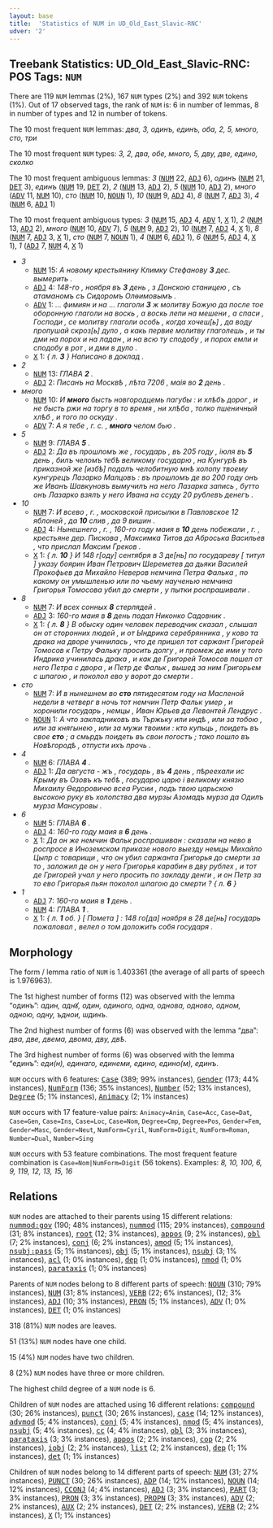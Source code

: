 ```yaml
---
layout: base
title:  'Statistics of NUM in UD_Old_East_Slavic-RNC'
udver: '2'
---
```


## Treebank Statistics: UD_Old_East_Slavic-RNC: POS Tags: `NUM`

There are 119 `NUM` lemmas (2%), 167 `NUM` types (2%) and 392 `NUM` tokens (1%).
Out of 17 observed tags, the rank of `NUM` is: 6 in number of lemmas, 8 in number of types and 12 in number of tokens.

The 10 most frequent `NUM` lemmas: <em>два, 3, одинъ, единъ, оба, 2, 5, много, сто, три</em>

The 10 most frequent `NUM` types:  <em>3, 2, два, обе, много, 5, дву, две, едино, сколко</em>

The 10 most frequent ambiguous lemmas: <em>3</em> (<tt><a href="orv_rnc-pos-NUM.html">NUM</a></tt> 22, <tt><a href="orv_rnc-pos-ADJ.html">ADJ</a></tt> 6), <em>одинъ</em> (<tt><a href="orv_rnc-pos-NUM.html">NUM</a></tt> 21, <tt><a href="orv_rnc-pos-DET.html">DET</a></tt> 3), <em>единъ</em> (<tt><a href="orv_rnc-pos-NUM.html">NUM</a></tt> 19, <tt><a href="orv_rnc-pos-DET.html">DET</a></tt> 2), <em>2</em> (<tt><a href="orv_rnc-pos-NUM.html">NUM</a></tt> 13, <tt><a href="orv_rnc-pos-ADJ.html">ADJ</a></tt> 2), <em>5</em> (<tt><a href="orv_rnc-pos-NUM.html">NUM</a></tt> 10, <tt><a href="orv_rnc-pos-ADJ.html">ADJ</a></tt> 2), <em>много</em> (<tt><a href="orv_rnc-pos-ADV.html">ADV</a></tt> 11, <tt><a href="orv_rnc-pos-NUM.html">NUM</a></tt> 10), <em>сто</em> (<tt><a href="orv_rnc-pos-NUM.html">NUM</a></tt> 10, <tt><a href="orv_rnc-pos-NOUN.html">NOUN</a></tt> 1), <em>10</em> (<tt><a href="orv_rnc-pos-NUM.html">NUM</a></tt> 9, <tt><a href="orv_rnc-pos-ADJ.html">ADJ</a></tt> 4), <em>8</em> (<tt><a href="orv_rnc-pos-NUM.html">NUM</a></tt> 7, <tt><a href="orv_rnc-pos-ADJ.html">ADJ</a></tt> 3), <em>4</em> (<tt><a href="orv_rnc-pos-NUM.html">NUM</a></tt> 6, <tt><a href="orv_rnc-pos-ADJ.html">ADJ</a></tt> 1)

The 10 most frequent ambiguous types:  <em>3</em> (<tt><a href="orv_rnc-pos-NUM.html">NUM</a></tt> 15, <tt><a href="orv_rnc-pos-ADJ.html">ADJ</a></tt> 4, <tt><a href="orv_rnc-pos-ADV.html">ADV</a></tt> 1, <tt><a href="orv_rnc-pos-X.html">X</a></tt> 1), <em>2</em> (<tt><a href="orv_rnc-pos-NUM.html">NUM</a></tt> 13, <tt><a href="orv_rnc-pos-ADJ.html">ADJ</a></tt> 2), <em>много</em> (<tt><a href="orv_rnc-pos-NUM.html">NUM</a></tt> 10, <tt><a href="orv_rnc-pos-ADV.html">ADV</a></tt> 7), <em>5</em> (<tt><a href="orv_rnc-pos-NUM.html">NUM</a></tt> 9, <tt><a href="orv_rnc-pos-ADJ.html">ADJ</a></tt> 2), <em>10</em> (<tt><a href="orv_rnc-pos-NUM.html">NUM</a></tt> 7, <tt><a href="orv_rnc-pos-ADJ.html">ADJ</a></tt> 4, <tt><a href="orv_rnc-pos-X.html">X</a></tt> 1), <em>8</em> (<tt><a href="orv_rnc-pos-NUM.html">NUM</a></tt> 7, <tt><a href="orv_rnc-pos-ADJ.html">ADJ</a></tt> 3, <tt><a href="orv_rnc-pos-X.html">X</a></tt> 1), <em>сто</em> (<tt><a href="orv_rnc-pos-NUM.html">NUM</a></tt> 7, <tt><a href="orv_rnc-pos-NOUN.html">NOUN</a></tt> 1), <em>4</em> (<tt><a href="orv_rnc-pos-NUM.html">NUM</a></tt> 6, <tt><a href="orv_rnc-pos-ADJ.html">ADJ</a></tt> 1), <em>6</em> (<tt><a href="orv_rnc-pos-NUM.html">NUM</a></tt> 5, <tt><a href="orv_rnc-pos-ADJ.html">ADJ</a></tt> 4, <tt><a href="orv_rnc-pos-X.html">X</a></tt> 1), <em>1</em> (<tt><a href="orv_rnc-pos-ADJ.html">ADJ</a></tt> 7, <tt><a href="orv_rnc-pos-NUM.html">NUM</a></tt> 4, <tt><a href="orv_rnc-pos-X.html">X</a></tt> 1)


* <em>3</em>
  * <tt><a href="orv_rnc-pos-NUM.html">NUM</a></tt> 15: <em>А новому крестьянину Климку Стефанову <b>3</b> дес. вымерить .</em>
  * <tt><a href="orv_rnc-pos-ADJ.html">ADJ</a></tt> 4: <em>148-го , ноября въ <b>3</b> день , з Донскою станицею , съ атаманомъ съ Сидоромъ Олѳимовымъ .</em>
  * <tt><a href="orv_rnc-pos-ADV.html">ADV</a></tt> 1: <em>... фимиян и на ... глаголи <b>3</b> ж молитву Божую да после тое оборонную глаголи на воскь , а воскь лепи на мешени , а спаси , Господи , се молитву глаголи особь , когда хочеш[ь] , да воду пропушай скроз[ь] дуло , а какь первие молитву глаголешь , и ты дми на порох и на ладан , и на всю ту сподобу , и порох емли и сподобу в рот , и дми в дуло .</em>
  * <tt><a href="orv_rnc-pos-X.html">X</a></tt> 1: <em>{ л. <b>3</b> } Написано в доклад .</em>
* <em>2</em>
  * <tt><a href="orv_rnc-pos-NUM.html">NUM</a></tt> 13: <em>ГЛАВА <b>2</b> .</em>
  * <tt><a href="orv_rnc-pos-ADJ.html">ADJ</a></tt> 2: <em>Писанъ на Москвѣ , лѣта 7206 , маія во <b>2</b> день .</em>
* <em>много</em>
  * <tt><a href="orv_rnc-pos-NUM.html">NUM</a></tt> 10: <em>И <b>много</b> бысть новгородцемь пагубы : и хлѣбъ дорог , и не бысть ржи на торгу в то время , ни хлѣба , толко пшеничный хлѣб , и того по оскуду .</em>
  * <tt><a href="orv_rnc-pos-ADV.html">ADV</a></tt> 7: <em>А я тебе , г. с. , <b>много</b> челом бью .</em>
* <em>5</em>
  * <tt><a href="orv_rnc-pos-NUM.html">NUM</a></tt> 9: <em>ГЛАВА <b>5</b> .</em>
  * <tt><a href="orv_rnc-pos-ADJ.html">ADJ</a></tt> 2: <em>Да въ прошломъ же , государь , въ 205 году , іюля въ <b>5</b> день , билъ челомъ тебѣ великому государю , на Кунгурѣ въ приказной же [избѣ] подалъ челобитную мнѣ холопу твоему кунгурецъ Лазарко Малцовъ : въ прошломъ де во 200 году онъ же Иванъ Шавкуновъ вымучилъ на него Лазарка запись , бутто онъ Лазарко взялъ у него Ивана на ссуду 20 рублевъ денегъ .</em>
* <em>10</em>
  * <tt><a href="orv_rnc-pos-NUM.html">NUM</a></tt> 7: <em>И всево , г. , московской присылки в Павловское 12 яблоней , да <b>10</b> слив , да 9 вишин .</em>
  * <tt><a href="orv_rnc-pos-ADJ.html">ADJ</a></tt> 4: <em>Нынешнего , г. , 160-го году маия в <b>10</b> день побежали , г. , крестьяне дер. Пискова , Максимка Титов да Аброська Васильев , что прислал Максим Греков .</em>
  * <tt><a href="orv_rnc-pos-X.html">X</a></tt> 1: <em>{ л. <b>10</b> } И 148 г[оду] сентября в 3 де[нь] по государеву [ титул ] указу боярин Иван Петрович Шереметев да дьяки Василей Прокофьев да Михайло Неверов немчина Петра Фалька , по какому он умышленью или по чьему наученью немчина Григорья Томосова убил до смерти , у пытки роспрашивали .</em>
* <em>8</em>
  * <tt><a href="orv_rnc-pos-NUM.html">NUM</a></tt> 7: <em>И всех сонных <b>8</b> стерлядей .</em>
  * <tt><a href="orv_rnc-pos-ADJ.html">ADJ</a></tt> 3: <em>160-го маия в <b>8</b> день подал Никонко Садовник .</em>
  * <tt><a href="orv_rnc-pos-X.html">X</a></tt> 1: <em>{ л. <b>8</b> } В обыску один человек переводчик сказал , слышал он от сторонних людей , и от Ындрика серебрянника , у ково та драка на дворе учинилась , что де пришел тот саржант Григорей Томосов к Петру Фальку просить долгу , и промеж де ими у того Индрика учинилась драка , и как де Григорей Томосов пошел от него Петра с двора , и Петр де Фальк , вышед за ним Григорьем с шпагою , и поколол ево у ворот до смерти .</em>
* <em>сто</em>
  * <tt><a href="orv_rnc-pos-NUM.html">NUM</a></tt> 7: <em>И в нынешнем во <b>сто</b> пятидесятом году на Масленой недели в четверг в ночь тот немчин Петр Фальк умер , и хоронили государь , немцы , Иван Юрьев да Левонтей Лендрус .</em>
  * <tt><a href="orv_rnc-pos-NOUN.html">NOUN</a></tt> 1: <em>А что закладниковъ въ Тържьку или индѣ , или за тобою , или за княгынею , или за мужи твоими : кто купьць , поидеть въ свое <b>сто</b> ; а смьрдъ поидеть въ свои погостъ ; тако пошло въ Новѣгородѣ , отпусти ихъ прочь .</em>
* <em>4</em>
  * <tt><a href="orv_rnc-pos-NUM.html">NUM</a></tt> 6: <em>ГЛАВА <b>4</b> .</em>
  * <tt><a href="orv_rnc-pos-ADJ.html">ADJ</a></tt> 1: <em>Да августа - жъ , государь , въ <b>4</b> день , пѣреехали ис Крыму въ Озовъ къ тебѣ , государю царю і великому князю Михаилу Ѳедоровичю всеа Русии , подъ твою царьскою высокою руку въ холопства два мурзы Азомадъ мурза да Одилъ мурза Мансуровы .</em>
* <em>6</em>
  * <tt><a href="orv_rnc-pos-NUM.html">NUM</a></tt> 5: <em>ГЛАВА <b>6</b> .</em>
  * <tt><a href="orv_rnc-pos-ADJ.html">ADJ</a></tt> 4: <em>160-го году маия в <b>6</b> день .</em>
  * <tt><a href="orv_rnc-pos-X.html">X</a></tt> 1: <em>Да он же немчин Фальк роспрашиван : сказали на нево в роспросе в Иноземском приказе нового выезду немцы Михайло Цыпр с товарищи , что он убил саржанта Григорья до смерти за то , заложил де он у него Григорья карабин в дву рублех , и тот де Григорей учал у него просить по закладу денги , и он Петр за то ево Григорья пьян поколол шпагою до смерти ? { л. <b>6</b> }</em>
* <em>1</em>
  * <tt><a href="orv_rnc-pos-ADJ.html">ADJ</a></tt> 7: <em>160-го маия в <b>1</b> день .</em>
  * <tt><a href="orv_rnc-pos-NUM.html">NUM</a></tt> 4: <em>ГЛАВА <b>1</b> .</em>
  * <tt><a href="orv_rnc-pos-X.html">X</a></tt> 1: <em>{ л. <b>1</b> об. } [ Помета ] : 148 го[да] ноября в 28 де[нь] государь пожаловал , велел о том доложить собя государя .</em>

## Morphology

The form / lemma ratio of `NUM` is 1.403361 (the average of all parts of speech is 1.976963).

The 1st highest number of forms (12) was observed with the lemma “одинъ”: <em>адин, аднꙋ, один, одиного, одна, однова, одново, одном, одною, одну, ъднои, ѡдинъ</em>.

The 2nd highest number of forms (6) was observed with the lemma “два”: <em>два, две, двема, двома, дву, двѣ</em>.

The 3rd highest number of forms (6) was observed with the lemma “единъ”: <em>еди(н), единаго, единеми, едино, едино(м), единъ</em>.

`NUM` occurs with 6 features: <tt><a href="orv_rnc-feat-Case.html">Case</a></tt> (389; 99% instances), <tt><a href="orv_rnc-feat-Gender.html">Gender</a></tt> (173; 44% instances), <tt><a href="orv_rnc-feat-NumForm.html">NumForm</a></tt> (136; 35% instances), <tt><a href="orv_rnc-feat-Number.html">Number</a></tt> (52; 13% instances), <tt><a href="orv_rnc-feat-Degree.html">Degree</a></tt> (5; 1% instances), <tt><a href="orv_rnc-feat-Animacy.html">Animacy</a></tt> (2; 1% instances)

`NUM` occurs with 17 feature-value pairs: `Animacy=Anim`, `Case=Acc`, `Case=Dat`, `Case=Gen`, `Case=Ins`, `Case=Loc`, `Case=Nom`, `Degree=Cmp`, `Degree=Pos`, `Gender=Fem`, `Gender=Masc`, `Gender=Neut`, `NumForm=Cyril`, `NumForm=Digit`, `NumForm=Roman`, `Number=Dual`, `Number=Sing`

`NUM` occurs with 53 feature combinations.
The most frequent feature combination is `Case=Nom|NumForm=Digit` (56 tokens).
Examples: <em>8, 10, 100, 6, 9, 119, 12, 13, 15, 16</em>


## Relations

`NUM` nodes are attached to their parents using 15 different relations: <tt><a href="orv_rnc-dep-nummod-gov.html">nummod:gov</a></tt> (190; 48% instances), <tt><a href="orv_rnc-dep-nummod.html">nummod</a></tt> (115; 29% instances), <tt><a href="orv_rnc-dep-compound.html">compound</a></tt> (31; 8% instances), <tt><a href="orv_rnc-dep-root.html">root</a></tt> (12; 3% instances), <tt><a href="orv_rnc-dep-appos.html">appos</a></tt> (9; 2% instances), <tt><a href="orv_rnc-dep-obl.html">obl</a></tt> (7; 2% instances), <tt><a href="orv_rnc-dep-conj.html">conj</a></tt> (6; 2% instances), <tt><a href="orv_rnc-dep-amod.html">amod</a></tt> (5; 1% instances), <tt><a href="orv_rnc-dep-nsubj-pass.html">nsubj:pass</a></tt> (5; 1% instances), <tt><a href="orv_rnc-dep-obj.html">obj</a></tt> (5; 1% instances), <tt><a href="orv_rnc-dep-nsubj.html">nsubj</a></tt> (3; 1% instances), <tt><a href="orv_rnc-dep-acl.html">acl</a></tt> (1; 0% instances), <tt><a href="orv_rnc-dep-dep.html">dep</a></tt> (1; 0% instances), <tt><a href="orv_rnc-dep-nmod.html">nmod</a></tt> (1; 0% instances), <tt><a href="orv_rnc-dep-parataxis.html">parataxis</a></tt> (1; 0% instances)

Parents of `NUM` nodes belong to 8 different parts of speech: <tt><a href="orv_rnc-pos-NOUN.html">NOUN</a></tt> (310; 79% instances), <tt><a href="orv_rnc-pos-NUM.html">NUM</a></tt> (31; 8% instances), <tt><a href="orv_rnc-pos-VERB.html">VERB</a></tt> (22; 6% instances),  (12; 3% instances), <tt><a href="orv_rnc-pos-ADJ.html">ADJ</a></tt> (10; 3% instances), <tt><a href="orv_rnc-pos-PRON.html">PRON</a></tt> (5; 1% instances), <tt><a href="orv_rnc-pos-ADV.html">ADV</a></tt> (1; 0% instances), <tt><a href="orv_rnc-pos-DET.html">DET</a></tt> (1; 0% instances)

318 (81%) `NUM` nodes are leaves.

51 (13%) `NUM` nodes have one child.

15 (4%) `NUM` nodes have two children.

8 (2%) `NUM` nodes have three or more children.

The highest child degree of a `NUM` node is 6.

Children of `NUM` nodes are attached using 16 different relations: <tt><a href="orv_rnc-dep-compound.html">compound</a></tt> (30; 26% instances), <tt><a href="orv_rnc-dep-punct.html">punct</a></tt> (30; 26% instances), <tt><a href="orv_rnc-dep-case.html">case</a></tt> (14; 12% instances), <tt><a href="orv_rnc-dep-advmod.html">advmod</a></tt> (5; 4% instances), <tt><a href="orv_rnc-dep-conj.html">conj</a></tt> (5; 4% instances), <tt><a href="orv_rnc-dep-nmod.html">nmod</a></tt> (5; 4% instances), <tt><a href="orv_rnc-dep-nsubj.html">nsubj</a></tt> (5; 4% instances), <tt><a href="orv_rnc-dep-cc.html">cc</a></tt> (4; 4% instances), <tt><a href="orv_rnc-dep-obl.html">obl</a></tt> (3; 3% instances), <tt><a href="orv_rnc-dep-parataxis.html">parataxis</a></tt> (3; 3% instances), <tt><a href="orv_rnc-dep-appos.html">appos</a></tt> (2; 2% instances), <tt><a href="orv_rnc-dep-cop.html">cop</a></tt> (2; 2% instances), <tt><a href="orv_rnc-dep-iobj.html">iobj</a></tt> (2; 2% instances), <tt><a href="orv_rnc-dep-list.html">list</a></tt> (2; 2% instances), <tt><a href="orv_rnc-dep-dep.html">dep</a></tt> (1; 1% instances), <tt><a href="orv_rnc-dep-det.html">det</a></tt> (1; 1% instances)

Children of `NUM` nodes belong to 14 different parts of speech: <tt><a href="orv_rnc-pos-NUM.html">NUM</a></tt> (31; 27% instances), <tt><a href="orv_rnc-pos-PUNCT.html">PUNCT</a></tt> (30; 26% instances), <tt><a href="orv_rnc-pos-ADP.html">ADP</a></tt> (14; 12% instances), <tt><a href="orv_rnc-pos-NOUN.html">NOUN</a></tt> (14; 12% instances), <tt><a href="orv_rnc-pos-CCONJ.html">CCONJ</a></tt> (4; 4% instances), <tt><a href="orv_rnc-pos-ADJ.html">ADJ</a></tt> (3; 3% instances), <tt><a href="orv_rnc-pos-PART.html">PART</a></tt> (3; 3% instances), <tt><a href="orv_rnc-pos-PRON.html">PRON</a></tt> (3; 3% instances), <tt><a href="orv_rnc-pos-PROPN.html">PROPN</a></tt> (3; 3% instances), <tt><a href="orv_rnc-pos-ADV.html">ADV</a></tt> (2; 2% instances), <tt><a href="orv_rnc-pos-AUX.html">AUX</a></tt> (2; 2% instances), <tt><a href="orv_rnc-pos-DET.html">DET</a></tt> (2; 2% instances), <tt><a href="orv_rnc-pos-VERB.html">VERB</a></tt> (2; 2% instances), <tt><a href="orv_rnc-pos-X.html">X</a></tt> (1; 1% instances)

